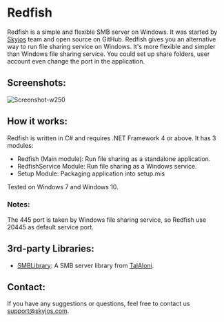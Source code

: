# Redfish

Redfish is a simple and flexible SMB server on Windows. It was started by [Skyjos](https://www.skyjos.com) team and open source on GitHub. Redfish gives you an alternative way to run file sharing service on Windows. It's more flexible and simpler than Windows file sharing service. You could set up share folders, user account even change the port in the application.

## Screenshots:
![Screenshot-w250](https://github.com/skyjos-com/Redfish/blob/master/screenshot_1.PNG)

## How it works:

Redfish is written in C# and requires .NET Framework 4 or above. It has 3 modules:
* Redfish (Main module): Run file sharing as a standalone application. 
* RedfishService Module: Run file sharing as a Windows service.
* Setup Module: Packaging application into setup.mis

Tested on Windows 7 and Windows 10.

### Notes:

The 445 port is taken by Windows file sharing service, so Redfish use 20445 as default service port.

## 3rd-party Libraries:

* [SMBLibrary](https://github.com/TalAloni/SMBLibrary): A SMB server library from [TalAloni](https://github.com/TalAloni).

## Contact:

If you have any suggestions or questions, feel free to contact us [support@skyjos.com](support@skyjos.com).
